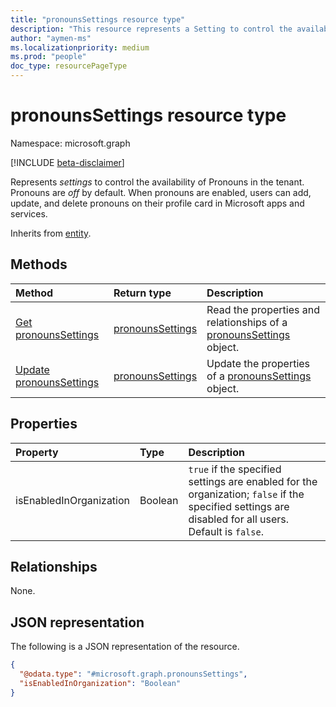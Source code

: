 ```yaml
---
title: "pronounsSettings resource type"
description: "This resource represents a Setting to control the availability of Pronouns in the tenant"
author: "aymen-ms"
ms.localizationpriority: medium
ms.prod: "people"
doc_type: resourcePageType
---
```


# pronounsSettings resource type

Namespace: microsoft.graph

[!INCLUDE [beta-disclaimer](../../includes/beta-disclaimer.md)]

Represents _settings_ to control the availability of Pronouns in the tenant. Pronouns are *off* by default. When pronouns are enabled, users can add, update, and delete pronouns on their profile card in Microsoft apps and services.


Inherits from [entity](../resources/entity.md).

## Methods
|Method|Return type|Description|
|:---|:---|:---|
|[Get pronounsSettings](../api/pronounssettings-get.md)|[pronounsSettings](../resources/pronounssettings.md)|Read the properties and relationships of a [pronounsSettings](../resources/pronounssettings.md) object.|
|[Update pronounsSettings](../api/pronounssettings-update.md)|[pronounsSettings](../resources/pronounssettings.md)|Update the properties of a [pronounsSettings](../resources/pronounssettings.md) object.|

## Properties
|Property|Type|Description|
|:---|:---|:---|
|isEnabledInOrganization|Boolean|`true` if the specified settings are enabled for the organization; `false` if the specified settings are disabled for all users. Default is `false`.|

## Relationships
None.

## JSON representation
The following is a JSON representation of the resource.
<!-- {
  "blockType": "resource",
  "keyProperty": "id",
  "@odata.type": "microsoft.graph.pronounsSettings",
  "baseType": "microsoft.graph.entity",
  "openType": false
}
-->
``` json
{
  "@odata.type": "#microsoft.graph.pronounsSettings",
  "isEnabledInOrganization": "Boolean"
}
```

